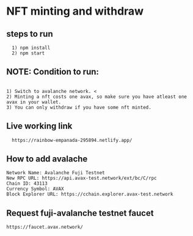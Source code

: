 # NFT minting and withdraw 

## steps to run 

```
  1) npm install
  2) npm start
```

## NOTE: Condition to run:

```

1) Switch to avalanche network. <
2) Minting a nft costs one avax, so make sure you have atleast one avax in your wallet. 
3) You can only withdraw if you have some nft minted.
```

## Live working link 

```
  https://rainbow-empanada-295894.netlify.app/
```



## How to add avalache 
```
Network Name: Avalanche Fuji Testnet
New RPC URL: https://api.avax-test.network/ext/bc/C/rpc
Chain ID: 43113
Currency Symbol: AVAX
Block Explorer URL: https://cchain.explorer.avax-test.network
```

## Request fuji-avalanche testnet faucet 

 ```
 https://faucet.avax.network/
 ```
